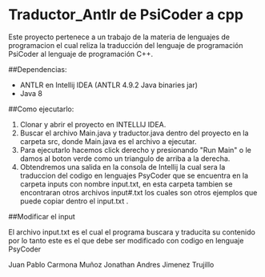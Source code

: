 # Traductor_Antlr de PsiCoder a cpp

Este proyecto pertenece a un trabajo de la materia de lenguajes de programacion el cual reliza la traducción del lenguaje de programación PsiCoder al lenguaje de programación C++.

##Dependencias: 
* ANTLR en Intellij IDEA (ANTLR 4.9.2 Java binaries jar)
* Java 8

##Como ejecutarlo:

1. Clonar y abrir el proyecto en INTELLIJ IDEA.
2. Buscar el archivo Main.java y traductor.java dentro del proyecto en la carpeta src, donde Main.java es el archivo a ejecutar.
3. Para ejecutarlo hacemos click derecho y presionando "Run Main" o le damos al boton verde como un triangulo de arriba a la derecha.
4. Obtendremos una salida en la consola de Intellij la cual sera la traduccion del codigo en lenguajes PsyCoder que se encuentra en la carpeta inputs con nombre input.txt, en esta carpeta tambien se encontraran otros archivos input#.txt los cuales son otros ejemplos que puede copiar dentro el input.txt .

##Modificar el input

El archivo input.txt es el cual el programa buscara y traducita su contenido por lo tanto este es el que debe ser modificado con codigo en lenguaje PsyCoder

Juan Pablo Carmona Muñoz
Jonathan Andres Jimenez Trujillo
